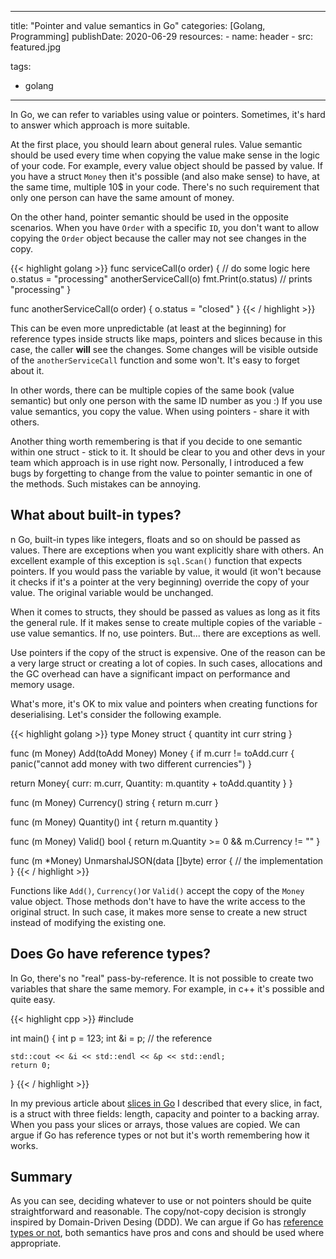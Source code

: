 
---
title: "Pointer and value semantics in Go"
categories: [Golang, Programming]
publishDate: 2020-06-29
resources:
    - name: header
    - src: featured.jpg

tags:
 - golang
---

In Go, we can refer to variables using value or pointers. Sometimes, it's hard to answer which approach is more suitable.

At the first place, you should learn about general rules. Value semantic should be used every time when copying the value make sense in the logic of your code. For example, every value object should be passed by value. If you have a struct `Money` then it's possible (and also make sense) to have, at the same time, multiple 10$ in your code. There's no such requirement that only one person can have the same amount of money.

On the other hand, pointer semantic should be used in the opposite scenarios. When you have `Order` with a specific `ID`, you don't want to allow copying the `Order` object because the caller may not see changes in the copy.


{{< highlight golang >}}
func serviceCall(o order) {
    // do some logic here
    o.status = "processing"
    anotherServiceCall(o)
        fmt.Print(o.status) // prints "processing"
}

func anotherServiceCall(o order) {
    o.status = "closed"
}
{{< / highlight >}}

This can be even more unpredictable (at least at the beginning) for reference types inside structs like maps, pointers and slices because in this case, the caller **will** see the changes. Some changes will be visible outside of the `anotherServiceCall` function and some won't. It's easy to forget about it.

In other words, there can be multiple copies of the same book (value semantic) but only one person with the same ID number as you :) If you use value semantics, you copy the value. When using pointers - share it with others.

Another thing worth remembering is that if you decide to one semantic within one struct - stick to it. It should be clear to you and other devs in your team which approach is in use right now. Personally, I introduced a few bugs by forgetting to change from the value to pointer semantic in one of the methods. Such mistakes can be annoying.

## What about built-in types?

n Go, built-in types like integers, floats and so on should be passed as values. There are exceptions when you want explicitly share with others. An excellent example of this exception is `sql.Scan()` function that expects pointers. If you would pass the variable by value, it would (it won't because it checks if it's a pointer at the very beginning) override the copy of your value. The original variable would be unchanged.

When it comes to structs, they should be passed as values as long as it fits the general rule. If it makes sense to create multiple copies of the variable - use value semantics. If no, use pointers. But... there are exceptions as well.

Use pointers if the copy of the struct is expensive. One of the reason can be a very large struct or creating a lot of copies. In such cases, allocations and the GC overhead can have a significant impact on performance and memory usage.

What's more, it's OK to mix value and pointers when creating functions for deserialising. Let's consider the following example.


{{< highlight golang >}}
type Money struct {
  quantity int
	curr string
}

func (m Money) Add(toAdd Money) Money {
	if m.curr != toAdd.curr {
		panic("cannot add money with two different currencies")
  }

  return Money{
		curr: m.curr,
		Quantity: m.quantity + toAdd.quantity
	}
}

func (m Money) Currency() string {
	return m.curr
}

func (m Money) Quantity() int {
	return m.quantity
}

func (m Money) Valid() bool {
	return m.Quantity >= 0 && m.Currency != ""
}

func (m *Money) UnmarshalJSON(data []byte) error {
    // the implementation
}
{{< / highlight >}}

Functions like `Add()`, `Currency()`or `Valid()` accept the copy of the `Money` value object. Those methods don't have to have the write access to the original struct. In such case, it makes more sense to create a new struct instead of modifying the existing one.

## Does Go have reference types?

In Go, there's no "real" pass-by-reference. It is not possible to create two variables that share the same memory. For example, in c++ it's possible and quite easy.

{{< highlight cpp >}}
#include <iostream>

int main() {
    int p = 123;
    int &i = p; // the reference
    
    std::cout << &i << std::endl << &p << std::endl;
    return 0;
}
{{< / highlight >}}

In my previous article about [slices in Go](https://developer20.com/what-you-should-know-about-go-slices/) I described that every slice, in fact, is a struct with three fields: length, capacity and pointer to a backing array. When you pass your slices or arrays, those values are copied. We can argue if Go has reference types or not but it's worth remembering how it works.

## Summary

As you can see, deciding whatever to use or not pointers should be quite straightforward and reasonable. The copy/not-copy decision is strongly inspired by Domain-Driven Desing (DDD). We can argue if Go has [reference types or not](https://github.com/go101/go101/wiki/About-the-terminology-%22reference-type%22-in-Go), both semantics have pros and cons and should be used where appropriate.
